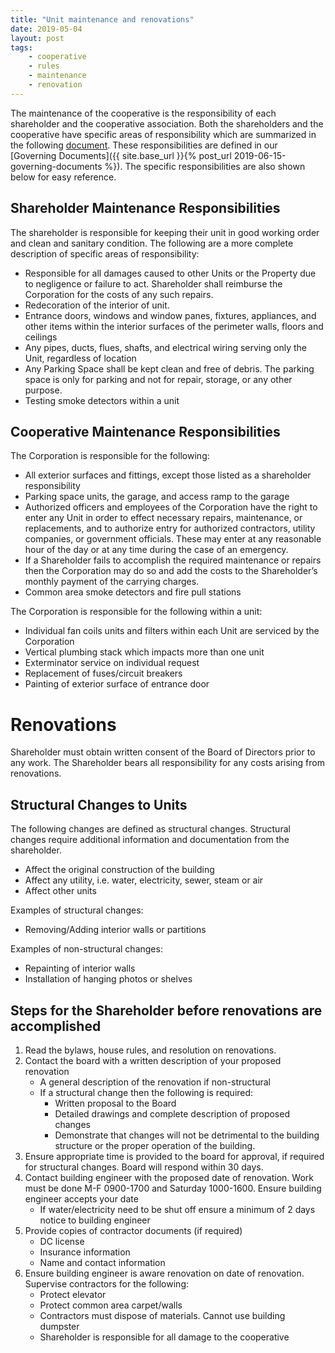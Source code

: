 ```yaml
---
title: "Unit maintenance and renovations"
date: 2019-05-04
layout: post
tags:
    - cooperative
    - rules
    - maintenance
    - renovation
---
```


The maintenance of the cooperative is the responsibility of each shareholder and the cooperative association.
Both the shareholders and the cooperative have specific areas of responsibility which are summarized in the following [document](https://docs.google.com/document/d/1x7dPPhYBqeaczw_kWCKT5nkT5-vrX_eISqClwgnK7O4/edit?usp=sharing).
These responsibilities are defined in our [Governing Documents]({{ site.base_url }}{% post_url 2019-06-15-governing-documents %}).
The specific responsibilities are also shown below for easy reference.

## Shareholder Maintenance Responsibilities

The shareholder is responsible for keeping their unit in good working order and clean and sanitary condition.
The following are a more complete description of specific areas of responsibility:

* Responsible for all damages caused to other Units or the Property due to negligence or failure to act.
Shareholder shall reimburse the Corporation for the costs of any such repairs.
* Redecoration of the interior of unit.
* Entrance doors, windows and window panes, fixtures, appliances, and other items within the interior surfaces of the perimeter walls, floors and ceilings
* Any pipes, ducts, flues, shafts, and electrical wiring serving only the Unit, regardless of location
* Any Parking Space shall be kept clean and free of debris. The parking space is only for parking and not for repair, storage, or any other purpose.
* Testing smoke detectors within a unit

## Cooperative Maintenance Responsibilities

The Corporation is responsible for the following:

* All exterior surfaces and fittings, except those listed as a shareholder responsibility
* Parking space units, the garage, and access ramp to the garage
* Authorized officers and employees of the Corporation have the right to enter any Unit in order to effect necessary repairs, maintenance, or replacements, and to authorize entry for authorized contractors, utility companies, or government officials. These may enter at any reasonable hour of the day or at any time during the case of an emergency.
* If a Shareholder fails to accomplish the required maintenance or repairs then the Corporation may do so and add the costs to the Shareholder’s monthly payment of the carrying charges.
* Common area smoke detectors and fire pull stations

The Corporation is responsible for the following within a unit:

* Individual fan coils units and filters within each Unit are serviced by the Corporation
* Vertical plumbing stack which impacts more than one unit
* Exterminator service on individual request
* Replacement of fuses/circuit breakers
* Painting of exterior surface of entrance door

# Renovations

Shareholder must obtain written consent of the Board of Directors prior to any work.
The Shareholder bears all responsibility for any costs arising from renovations.

## Structural Changes to Units

The following changes are defined as structural changes. Structural changes require additional information and documentation from the shareholder.

* Affect the original construction of the building
* Affect any utility, i.e. water, electricity, sewer, steam or air
* Affect other units

Examples of structural changes:

* Removing/Adding interior walls or partitions

Examples of non-structural changes:

* Repainting of interior walls
* Installation of hanging photos or shelves

## Steps for the Shareholder before renovations are accomplished

1. Read the bylaws, house rules, and resolution on renovations.
1. Contact the board with a written description of your proposed renovation
    * A general description of the renovation if non-structural
    * If a structural change then the following is required:
        * Written proposal to the Board
        * Detailed drawings and complete description of proposed changes
        * Demonstrate that changes will not be detrimental to the building structure or the proper operation of the building.
1. Ensure appropriate time is provided to the board for approval, if required for structural changes. Board will respond within 30 days.
1. Contact building engineer with the proposed date of renovation. Work must be done M-F 0900-1700 and Saturday 1000-1600. Ensure building engineer accepts your date
    * If water/electricity need to be shut off ensure a minimum of 2 days notice to building engineer
1. Provide copies of contractor documents (if required)
    * DC license
    * Insurance information
    * Name and contact information
1. Ensure building engineer is aware renovation on date of renovation. Supervise contractors for the following:
    * Protect elevator
    * Protect common area carpet/walls
    * Contractors must dispose of materials. Cannot use building dumpster
    * Shareholder is responsible for all damage to the cooperative

